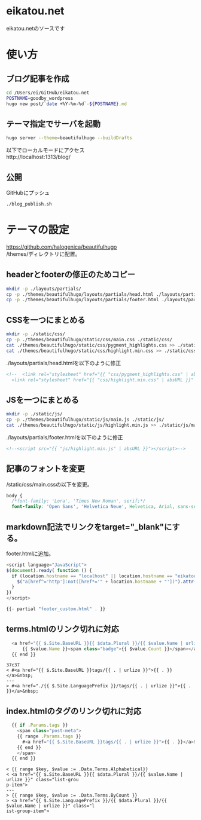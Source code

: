 # eikatou.net
eikatou.netのソースです

# 使い方

## ブログ記事を作成
```bash
cd /Users/ei/GitHub/eikatou.net
POSTNAME=goodby_wordpress
hugo new post/`date +%Y-%m-%d`-${POSTNAME}.md
```

## テーマ指定でサーバを起動
```bash
hugo server --theme=beautifulhugo --buildDrafts
```

以下でローカルモードにアクセス  
http://localhost:1313/blog/

## 公開
GitHubにプッシュ
```bash
./blog_publish.sh
```

# テーマの設定
https://github.com/halogenica/beautifulhugo  
/themes/ディレクトリに配置。

## headerとfooterの修正のためコピー
```bash
mkdir -p ./layouts/partials/
cp -p ./themes/beautifulhugo/layouts/partials/head.html ./layouts/partials/
cp -p ./themes/beautifulhugo/layouts/partials/footer.html ./layouts/partials/
```

## CSSを一つにまとめる
```bash
mkdir -p ./static/css/
cp -p ./themes/beautifulhugo/static/css/main.css ./static/css/
cat ./themes/beautifulhugo/static/css/pygment_highlights.css >> ./static/css/main.css
cat ./themes/beautifulhugo/static/css/highlight.min.css >> ./static/css/main.css
```

./layouts/partials/head.htmlを以下のように修正
```html
<!--  <link rel="stylesheet" href="{{ "css/pygment_highlights.css" | absURL }}" />
  <link rel="stylesheet" href="{{ "css/highlight.min.css" | absURL }}" /> -->
```

## JSを一つにまとめる
```bash
mkdir -p ./static/js/
cp -p ./themes/beautifulhugo/static/js/main.js ./static/js/
cat ./themes/beautifulhugo/static/js/highlight.min.js >> ./static/js/main.js
```
./layouts/partials/footer.htmlを以下のように修正
```html
<!--<script src="{{ "js/highlight.min.js" | absURL }}"></script>-->
```

## 記事のフォントを変更
/static/css/main.cssの以下を変更。
```css
body {
  /*font-family: 'Lora', 'Times New Roman', serif;*/
  font-family: 'Open Sans', 'Helvetica Neue', Helvetica, Arial, sans-serif;
```

## markdown記法でリンクをtarget="_blank"にする。
footer.htmlに追加。
```javascript
<script language="JavaScript">
$(document).ready( function () {
  if (location.hostname == "localhost" || location.hostname == "eikatou.net") {
    $("a[href^='http']:not([href*='" + location.hostname + "'])").attr('target', '_blank');
  }
})
</script>

{{- partial "footer_custom.html" . }}
```

## terms.htmlのリンク切れに対応
```javascript
  <a href="{{ $.Site.BaseURL }}{{ $data.Plural }}/{{ $value.Name | urlize }}" class="list-group-item">
      {{ $value.Name }}<span class="badge">{{ $value.Count }}</span></a>
  {{ end }}
```

```
37c37
< #<a href="{{ $.Site.BaseURL }}tags/{{ . | urlize }}">{{ . }}</a>&nbsp;
---
> #<a href="./{{ $.Site.LanguagePrefix }}/tags/{{ . | urlize }}">{{ . }}</a>&nbsp;

```

## index.htmlのタグのリンク切れに対応
```javascript
  {{ if .Params.tags }}
    <span class="post-meta">
    {{ range .Params.tags }}
      #<a href="{{ $.Site.BaseURL }}tags/{{ . | urlize }}">{{ . }}</a>&nbsp;
    {{ end }}
    </span>
  {{ end }}
```
```
< {{ range $key, $value := .Data.Terms.Alphabetical}}
< <a href="{{ $.Site.BaseURL }}{{ $data.Plural }}/{{ $value.Name | urlize }}" class="list-grou
p-item">
---
> {{ range $key, $value := .Data.Terms.ByCount }}
> <a href="{{ $.Site.LanguagePrefix }}/{{ $data.Plural }}/{{ $value.Name | urlize }}" class="l
ist-group-item">
```